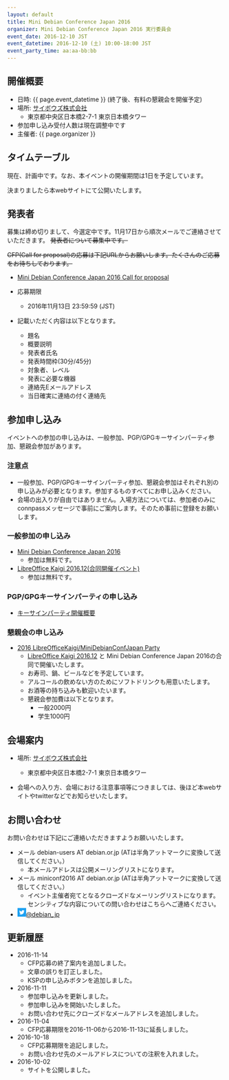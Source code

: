 ```yaml
---
layout: default
title: Mini Debian Conference Japan 2016
organizer: Mini Debian Conference Japan 2016 実行委員会
event_date: 2016-12-10 JST
event_datetime: 2016-12-10 (土) 10:00-18:00 JST
event_party_time: aa:aa-bb:bb
---
```

<a name="outline"></a>

## 開催概要
   
- 日時: {{ page.event_datetime }} (終了後、有料の懇親会を開催予定)
- 場所: [サイボウズ株式会社](http://cybozu.co.jp/company/info/)
  - 東京都中央区日本橋2-7-1 東京日本橋タワー
- 参加申し込み受付人数は現在調整中です
- 主催者: {{ page.organizer }}


<a name="timetable"></a>

## タイムテーブル

現在、計画中です。なお、本イベントの開催期間は1日を予定しています。

決まりましたら本webサイトにて公開いたします。

<a name="speaker"></a>

## 発表者

募集は締め切りまして、今選定中です。11月17日から順次メールでご連絡させていただきます。
<del>発表者について募集中です。</del>

<del>CFP(Call for proposal)の応募は下記URLからお願いします。たくさんのご応募をお待ちしております。</del>

- [Mini Debian Conference Japan 2016 Call for proposal](https://docs.google.com/forms/d/1gcHtLijX8WrdfQMrKK4gkWXOUVhOVV3HCJtcDWglsag/viewform?edit_requested=true)

- 応募期限
  - 2016年11月13日 23:59:59 (JST)

- 記載いただく内容は以下となります。
  - 題名
  - 概要説明
  - 発表者氏名
  - 発表時間枠(30分/45分)
  - 対象者、レベル
  - 発表に必要な機器
  - 連絡先Eメールアドレス
  - 当日確実に連絡の付く連絡先

<a name="register"></a>

## 参加申し込み

イベントへの参加の申し込みは、一般参加、PGP/GPGキーサインパーティ参加、懇親会参加があります。

### 注意点
- 一般参加、PGP/GPGキーサインパーティ参加、懇親会参加はそれぞれ別の申し込みが必要となります。参加するものすべてにお申し込みください。
- 会場の出入りが自由ではありません。入場方法については、参加者のみにconnpassメッセージで事前にご案内します。そのため事前に登録をお願いします。

### 一般参加の申し込み
- [Mini Debian Conference Japan 2016](http://debianjp.connpass.com/event/44481/)
  - 参加は無料です。
- [LibreOffice Kaigi 2016.12(合同開催イベント)](http://libojapan.connpass.com/event/42685/)
  - 参加は無料です。

### PGP/GPGキーサインパーティの申し込み
- [キーサインパーティ開催概要](ksp.html)

### 懇親会の申し込み
- [2016 LibreOfficeKaigi/MiniDebianConfJapan Party](http://connpass.com/event/44587/)
  - [LibreOffice Kaigi 2016.12](http://libojapan.connpass.com/event/42685/) と Mini Debian Conference Japan 2016の合同で開催いたします。
  - お寿司、鍋、ビールなどを予定しています。
  - アルコールの飲めない方のためにソフトドリンクも用意いたします。
  - お酒等の持ち込みも歓迎いたいます。
  - 懇親会参加費は以下となります。
    - 一般2000円
    - 学生1000円

<a name="place"></a>

## 会場案内

- 場所: [サイボウズ株式会社](http://cybozu.co.jp/company/info/)
  - 東京都中央区日本橋2-7-1 東京日本橋タワー

- 会場への入り方、会場における注意事項等につきましては、後ほど本webサイトやtwitterなどでお知らせいたします。


<a name="contactus"></a>

## お問い合わせ
お問い合わせは下記にご連絡いただきますようお願いいたします。

- メール debian-users AT debian.or.jp (ATは半角アットマークに変換して送信してください。）
  - 本メールアドレスは公開メーリングリストになります。
- メール miniconf2016 AT debian.or.jp (ATは半角アットマークに変換して送信してください。）
  - イベント主催者宛てとなるクローズドなメーリングリストになります。センシティブな内容についての問い合わせはこちらへご連絡ください。
- <a href="https://twitter.com/debian_jp"><img style="width:20px; height:20px;" src="assets/img/Twitter_Logo_White_On_Blue.png" alt="Twitter - Debian JP">@debian_jp</a>


<a name="history"></a>

## 更新履歴

- 2016-11-14
  - CFP応募の終了案内を追加しました。
  - 文章の誤りを訂正しました。
  - KSPの申し込みボタンを追加しました。
- 2016-11-11
  - 参加申し込みを更新しました。
  - 参加申し込みを開始いたしました。
  - お問い合わせ先にクローズドなメールアドレスを追加しました。
- 2016-11-04
  - CFP応募期限を2016-11-06から2016-11-13に延長しました。
- 2016-10-18
  - CFP応募期限を追記しました。
  - お問い合わせ先のメールアドレスについての注釈を入れました。
- 2016-10-02
  - サイトを公開しました。

